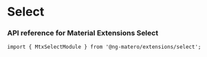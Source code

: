# Select

### API reference for Material Extensions Select

`import { MtxSelectModule } from '@ng-matero/extensions/select';`

